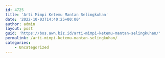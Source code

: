 ```yaml
---
id: 4725
title: 'Arti Mimpi Ketemu Mantan Selingkuhan'
date: '2022-10-03T14:40:25+00:00'
author: admin
layout: post
guid: 'https://bos.awn.biz.id/arti-mimpi-ketemu-mantan-selingkuhan/'
permalink: /arti-mimpi-ketemu-mantan-selingkuhan/
categories:
    - Uncategorized
---
```


